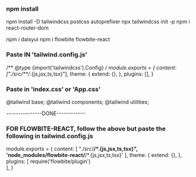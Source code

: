 ### npm install

npm install -D tailwindcss postcss autoprefixer
npx tailwindcss init -p
npm i react-router-dom

npm i daisyui
npm i flowbite flowbite-react


### Paste IN 'tailwind.config.js'

/** @type {import('tailwindcss').Config} */ 
module.exports = {
  content: ["./src/**/*.{js,jsx,ts,tsx}"],
  theme: {
    extend: {},
  },
  plugins: [],
}

### Paste in 'index.css' or 'App.css'


@tailwind base;
@tailwind components;
@tailwind utilities;

---------------DONE------------






### FOR FLOWBITE-REACT, follow the above but paste the following in tailwind.config.js

module.exports = {
  content: [
    "./src/**/*.{js,jsx,ts,tsx}",
    'node_modules/flowbite-react/**/*.{js,jsx,ts,tsx}'
  ],
  theme: {
    extend: {},
  },
  plugins: [
      require('flowbite/plugin')  
    ],
}
